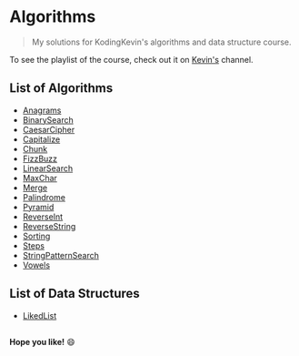 # Algorithms
>My solutions for KodingKevin's algorithms and data structure course.    

To see the playlist of the course, check out it on [Kevin's](https://www.youtube.com/playlist?list=PLn2ipk-jqgZiAHiA70hOxAj8RMUeqYNK3) channel.

## List of Algorithms
- [Anagrams](https://github.com/lutilipe/Algorithms/blob/master/anagrams/index.js)
- [BinarySearch](https://github.com/lutilipe/Algorithms/blob/master/binarySearch/index.js)
- [CaesarCipher](https://github.com/lutilipe/Algorithms/blob/master/caesarCipher/index.js)
- [Capitalize](https://github.com/lutilipe/Algorithms/blob/master/capitalize/index.js)
- [Chunk](https://github.com/lutilipe/Algorithms/blob/master/chunk/index.js)
- [FizzBuzz](https://github.com/lutilipe/Algorithms/blob/master/fizzbuzz/index.js)
- [LinearSearch](https://github.com/lutilipe/Algorithms/blob/master/linearSearch/index.js)
- [MaxChar](https://github.com/lutilipe/Algorithms/blob/master/maxChar/index.js)
- [Merge](https://github.com/lutilipe/Algorithms/blob/master/merge/index.js)
- [Palindrome](https://github.com/lutilipe/Algorithms/blob/master/palindrome/index.js)
- [Pyramid](https://github.com/lutilipe/Algorithms/blob/master/pyramid/index.js)
- [ReverseInt](https://github.com/lutilipe/Algorithms/blob/master/reverseInt/index.js)
- [ReverseString](https://github.com/lutilipe/Algorithms/blob/master/reverseString/index.js)
- [Sorting](https://github.com/lutilipe/Algorithms/blob/master/sorting/index.js)
- [Steps](https://github.com/lutilipe/Algorithms/blob/master/steps/index.js)
- [StringPatternSearch](https://github.com/lutilipe/Algorithms/blob/master/stringPatternSearch/index.js)
- [Vowels](https://github.com/lutilipe/Algorithms/blob/master/vowels/index.js)

## List of Data Structures
- [LikedList](https://github.com/lutilipe/Algorithms/blob/master/linked-list/index.js)
##  
**Hope you like!** :smile:
